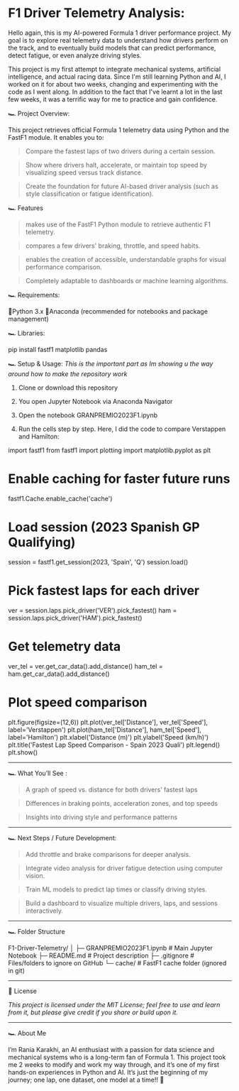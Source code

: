 # F1 Driver Telemetry Analysis:

Hello again, this is my AI-powered Formula 1 driver performance project. My goal is to explore real telemetry data to understand how drivers perform on the track, and to eventually build models that can predict performance, detect fatigue, or even analyze driving styles.

This project is my first attempt to integrate mechanical systems, artificial intelligence, and actual racing data.  Since I'm still learning Python and AI, I worked on it for about two weeks, changing and experimenting with the code as I went along. In addition to the fact that I've learnt a lot in the last few weeks, it was a terrific way for me to practice and gain confidence.
 
🏎️ Project Overview:

This project retrieves official Formula 1 telemetry data using Python and the FastF1 module.
 It enables you to:

 > Compare the fastest laps of two drivers during a certain session.

 > Show where drivers halt, accelerate, or maintain top speed by visualizing speed versus track distance.

 > Create the foundation for future AI-based driver analysis (such as style classification or fatigue identification).

🏎️ Features

> makes use of the FastF1 Python module to retrieve authentic F1 telemetry.

> compares a few drivers' braking, throttle, and speed habits.

> enables the creation of accessible, understandable graphs for visual performance comparison.

> Completely adaptable to dashboards or machine learning algorithms.

🏎️ Requirements:

  🏁Python 3.x
  🏁Anaconda (recommended for notebooks and package management)

🏎️ Libraries:

pip install fastf1 matplotlib pandas

🏎️ Setup & Usage:
*This is the important part as Im showing u the way around how to make the repository work*

1. Clone or download this repository

2. You open Jupyter Notebook via Anaconda Navigator

3. Open the notebook GRANPREMIO2023F1.ipynb

4. Run the cells step by step. Here, I did the code to compare Verstappen and Hamilton:

import fastf1
from fastf1 import plotting
import matplotlib.pyplot as plt

# Enable caching for faster future runs
fastf1.Cache.enable_cache('cache')

# Load session (2023 Spanish GP Qualifying)
session = fastf1.get_session(2023, 'Spain', 'Q')
session.load()

# Pick fastest laps for each driver
ver = session.laps.pick_driver('VER').pick_fastest()
ham = session.laps.pick_driver('HAM').pick_fastest()

# Get telemetry data
ver_tel = ver.get_car_data().add_distance()
ham_tel = ham.get_car_data().add_distance()

# Plot speed comparison
plt.figure(figsize=(12,6))
plt.plot(ver_tel['Distance'], ver_tel['Speed'], label='Verstappen')
plt.plot(ham_tel['Distance'], ham_tel['Speed'], label='Hamilton')
plt.xlabel('Distance (m)')
plt.ylabel('Speed (km/h)')
plt.title('Fastest Lap Speed Comparison - Spain 2023 Quali')
plt.legend()
plt.show()

---

🏎️ What You’ll See :

> A graph of speed vs. distance for both drivers’ fastest laps

> Differences in braking points, acceleration zones, and top speeds

> Insights into driving style and performance patterns

---

🏎️ Next Steps / Future Development: 

> Add throttle and brake comparisons for deeper analysis.

> Integrate video analysis for driver fatigue detection using computer vision.

> Train ML models to predict lap times or classify driving styles.

> Build a dashboard to visualize multiple drivers, laps, and sessions interactively.

---

🏎️ Folder Structure

F1-Driver-Telemetry/
│
├─ GRANPREMIO2023F1.ipynb     # Main Jupyter Notebook
├─ README.md                  # Project description
├─ .gitignore                 # Files/folders to ignore on GitHub
└─ cache/                     # FastF1 cache folder (ignored in git)

---

🏁 License

*This project is licensed under the MIT License; feel free to use and learn from it, but please give credit if you share or build upon it.*

---

🏎️ About Me

I’m Rania Karakhi, an AI enthusiast with a passion for data science and mechanical systems who is a long-term fan of Formula 1.
This project took me 2 weeks to modify and work my way through, and it’s one of my first hands-on experiences in Python and AI.
It’s just the beginning of my journey; one lap, one dataset, one model at a time!! 🏁
